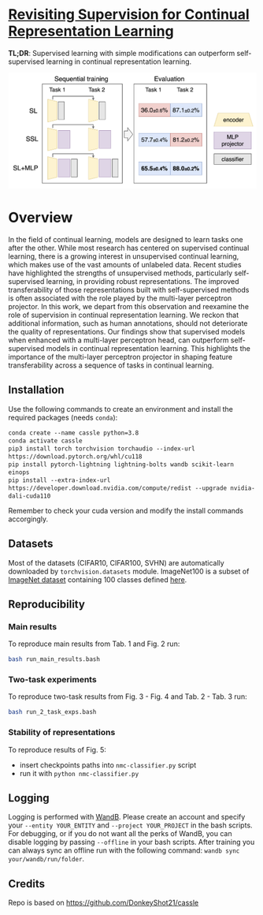 # [Revisiting Supervision for Continual Representation Learning](https://arxiv.org/abs/2311.13321)

**TL;DR**: Supervised learning with simple modifications can outperform self-supervised learning in continual representation learning.

<p align="center">
<img width="762" alt="thumbnail" src="assets/teaser.png">
</p>

# Overview
In the field of continual learning, models are designed to learn tasks one after the other. While most research has centered on supervised continual learning, there is a growing interest in unsupervised continual learning, which makes use of the vast amounts of unlabeled data. Recent studies have highlighted the strengths of unsupervised methods, particularly self-supervised learning, in providing robust representations. The improved transferability of those representations built with self-supervised methods is often associated with the role played by the multi-layer perceptron projector. In this work, we depart from this observation and reexamine the role of supervision in continual representation learning. We reckon that additional information, such as human annotations, should not deteriorate the quality of representations. Our findings show that supervised models when enhanced with a multi-layer perceptron head, can outperform self-supervised models in continual representation learning. This highlights the importance of the multi-layer perceptron projector in shaping feature transferability across a sequence of tasks in continual learning.

## Installation
Use the following commands to create an environment and install the required packages (needs `conda`):
```
conda create --name cassle python=3.8
conda activate cassle
pip3 install torch torchvision torchaudio --index-url https://download.pytorch.org/whl/cu118
pip install pytorch-lightning lightning-bolts wandb scikit-learn einops
pip install --extra-index-url https://developer.download.nvidia.com/compute/redist --upgrade nvidia-dali-cuda110
```
Remember to check your cuda version and modify the install commands accorgingly.


## Datasets
Most of the datasets (CIFAR10, CIFAR100, SVHN) are automatically downloaded by `torchvision.datasets` module. ImageNet100 is a subset of [ImageNet dataset](https://www.image-net.org/index.php) containing 100 classes defined [here](https://github.com/HobbitLong/CMC/blob/master/imagenet100.txt).

## Reproducibility

### Main results
To reproduce main results from Tab. 1 and Fig. 2 run:
```bash
bash run_main_results.bash
```

### Two-task experiments
To reproduce two-task results from Fig. 3 - Fig. 4 and Tab. 2 - Tab. 3 run:
```bash
bash run_2_task_exps.bash
```

### Stability of representations
To reproduce results of Fig. 5:
* insert checkpoints paths into `nmc-classifier.py` script
* run it with `python nmc-classifier.py`


## Logging
Logging is performed with [WandB](https://wandb.ai/site). Please create an account and specify your `--entity YOUR_ENTITY` and `--project YOUR_PROJECT` in the bash scripts. For debugging, or if you do not want all the perks of WandB, you can disable logging by passing `--offline` in your bash scripts. After training you can always sync an offline run with the following command: `wandb sync your/wandb/run/folder`.

## Credits

Repo is based on https://github.com/DonkeyShot21/cassle
